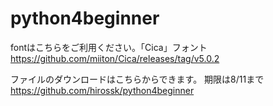 # python4beginner

fontはこちらをご利用ください。「Cica」フォント
https://github.com/miiton/Cica/releases/tag/v5.0.2

ファイルのダウンロードはこちらからできます。
期限は8/11まで
https://github.com/hirossk/python4beginner
